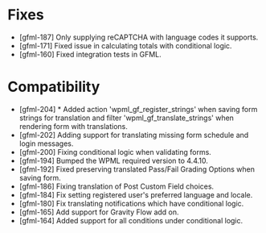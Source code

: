 # Fixes
* [gfml-187] Only supplying reCAPTCHA with language codes it supports.
* [gfml-171] Fixed issue in calculating totals with conditional logic.
* [gfml-160] Fixed integration tests in GFML.

# Compatibility
* [gfml-204] * Added action 'wpml_gf_register_strings' when saving form strings for translation and filter 'wpml_gf_translate_strings' when rendering form with translations.
* [gfml-202] Adding support for translating missing form schedule and login messages.
* [gfml-200] Fixing conditional logic when validating forms.
* [gfml-194] Bumped the WPML required version to 4.4.10.
* [gfml-192] Fixed preserving translated Pass/Fail Grading Options when saving form.
* [gfml-186] Fixing translation of Post Custom Field choices.
* [gfml-184] Fix setting registered user's preferred language and locale.
* [gfml-180] Fix translating notifications which have conditional logic.
* [gfml-165] Add support for Gravity Flow add on.
* [gfml-164] Added support for all conditions under conditional logic.